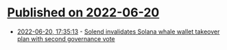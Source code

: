 # [Published on 2022-06-20](index.md)

* [2022-06-20, 17:35:13](https://news.ycombinator.com/item?id=31813116) - [Solend invalidates Solana whale wallet takeover plan with second governance vote](https://cointelegraph.com/news/solend-invalidates-solana-whale-wallet-takeover-plan-with-second-governance-vote)
